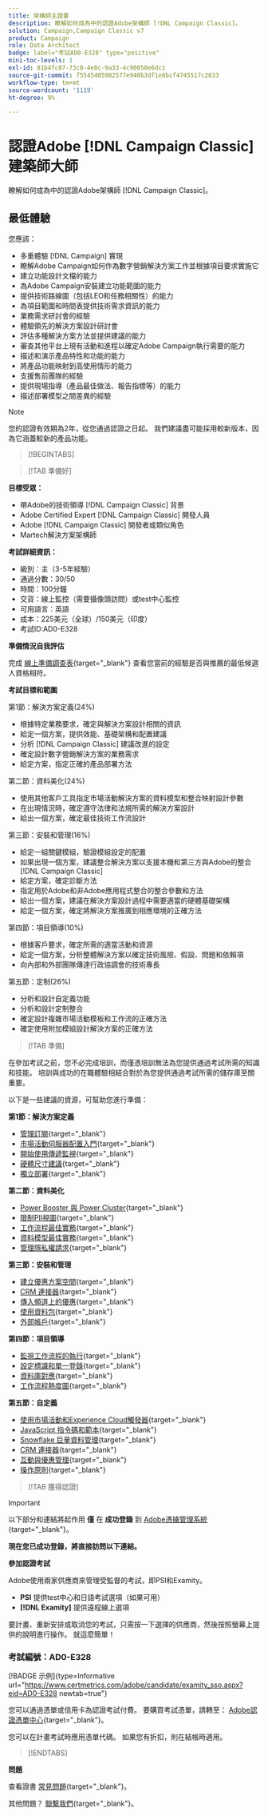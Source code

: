 ```yaml
---
title: 架構師主證書
description: 瞭解如何成為中的認證Adobe架構師 [!DNL Campaign Classic]。
solution: Campaign,Campaign Classic v7
product: Campaign
role: Data Architect
badge: label="考試AD0-E328" type="positive"
mini-toc-levels: 1
exl-id: 81b4fc87-73c8-4e8c-9a33-4c90050e6dc1
source-git-commit: f5545405982577e940b3df1e8bcf4745517c2633
workflow-type: tm+mt
source-wordcount: '1119'
ht-degree: 9%

---
```


# 認證Adobe [!DNL Campaign Classic] 建築師大師

瞭解如何成為中的認證Adobe架構師 [!DNL Campaign Classic]。

## 最低體驗

您應該：

* 多重體驗 [!DNL Campaign] 實現
* 瞭解Adobe Campaign如何作為數字營銷解決方案工作並根據項目要求實施它
* 建立功能設計文檔的能力
* 為Adobe Campaign安裝建立功能範圍的能力
* 提供技術路線圖（包括LEO和任務相關性）的能力
* 為項目範圍和時間表提供技術需求資訊的能力
* 業務需求研討會的經驗
* 體驗領先的解決方案設計研討會
* 評估多種解決方案方法並提供建議的能力
* 審查其他平台上現有活動和進程以確定Adobe Campaign執行需要的能力
* 描述和演示產品特性和功能的能力
* 將產品功能映射到高使用情形的能力
* 支援售前團隊的經驗
* 提供現場指導（產品最佳做法、報告指標等）的能力
* 描述部署模型之間差異的經驗

>[!NOTE]
>
>您的認證有效期為2年，從您通過認證之日起。 我們建議盡可能採用較新版本，因為它涵蓋較新的產品功能。

>[!BEGINTABS]

>[!TAB 準備好]

**目標受眾：**

* 帶Adobe的技術領導 [!DNL Campaign Classic] 背景
* Adobe Certified Expert [!DNL Campaign Classic] 開發人員
* Adobe [!DNL Campaign Classic] 開發者或類似角色
* Martech解決方案架構師

**考試詳細資訊：**

* 級別：主（3-5年經驗）
* 通過分數：30/50
* 時間：100分鐘
* 交貨：線上監控（需要攝像頭訪問）或test中心監控
* 可用語言：英語
* 成本：225美元（全球）/150美元（印度）
* 考試ID:AD0-E328

**準備情況自我評估**

完成 [線上準備調查表](https://scorpion.caveon.com/launchpad/ad-q-e318-readiness-questionnaire-for-adobe-campaign-classic-architect-master-exam/ad-q-e318-readiness-questionnaire-for-adobe-campaign-classic-architect-master-exam){target="_blank"} 查看您當前的經驗是否與推薦的最低候選人資格相符。

**考試目標和範圍**

第1節：解決方案定義(24%)

* 根據特定業務要求，確定與解決方案設計相關的資訊
* 給定一個方案，提供效能、基礎架構和配置建議
* 分析 [!DNL Campaign Classic] 建議改進的設定
* 確定設計數字營銷解決方案的業務需求
* 給定方案，指定正確的產品部署方法

第二節：資料美化(24%)

* 使用其他客戶工具指定市場活動解決方案的資料模型和整合映射設計參數
* 在出現情況時，確定遵守法律和法規所需的解決方案設計
* 給出一個方案，確定最佳技術工作流設計

第三節：安裝和管理(16%)

* 給定一組關鍵模組，驗證模組設定的配置
* 如果出現一個方案，建議整合解決方案以支援本機和第三方與Adobe的整合 [!DNL Campaign Classic]
* 給定方案，確定診斷方法
* 指定用於Adobe和非Adobe應用程式整合的整合參數和方法
* 給出一個方案，建議在解決方案設計過程中需要適當的硬體基礎架構
* 給定一個方案，確定將解決方案推廣到相應環境的正確方法

第四節：項目領導(10%)

* 根據客戶要求，確定所需的適當活動和資源
* 給定一個方案，分析整體解決方案以確定技術風險、假設、問題和依賴項
* 向內部和外部團隊傳達行政協調會的技術專長

第五節：定制(26%)

* 分析和設計自定義功能
* 分析和設計定制整合
* 確定設計複雜市場活動模板和工作流的正確方法
* 確定使用附加模組設計解決方案的正確方法

>[!TAB 準備]

在參加考試之前，您不必完成培訓，而僅憑培訓無法為您提供通過考試所需的知識和技能。 培訓與成功的在職體驗相結合對於為您提供通過考試所需的儲存庫至關重要。

以下是一些建議的資源，可幫助您進行準備：

**第1節：解決方案定義**

* [管理訂閱](https://experienceleague.adobe.com/docs/campaign-classic/using/sending-messages/subscriptions-and-referrals/managing-subscriptions.html?lang=en){target="_blank"}
* [市場活動伺服器配置入門](https://experienceleague.adobe.com/docs/campaign-classic/using/installing-campaign-classic/additional-configurations/configuring-campaign-server.html?lang=en){target="_blank"}
* [開始使用傳遞監視](https://experienceleague.adobe.com/docs/campaign-classic/using/sending-messages/monitoring-deliveries/about-delivery-monitoring.html?lang=en){target="_blank"}
* [硬體尺寸建議](https://experienceleague.adobe.com/docs/campaign-classic/using/technotes/hardware-sizing.html?lang=en){target="_blank"}
* [獨立部署](https://experienceleague.adobe.com/docs/campaign-classic/using/installing-campaign-classic/deployment-types-/standalone-deployment.html?lang=en){target="_blank"}

**第二節：資料美化**

* [Power Booster 與 Power Cluster](https://experienceleague.adobe.com/docs/campaign-classic/using/installing-campaign-classic/deployment-types-/power-booster-and-power-cluster.html?lang=en){target="_blank"}
* [限制PII視圖](https://experienceleague.adobe.com/docs/campaign-classic/using/configuring-campaign-classic/editing-schemas/restricting-pii-view.html?lang=en){target="_blank"}
* [工作流程最佳實務](https://experienceleague.adobe.com/docs/campaign-classic/using/automating-with-workflows/introduction/workflow-best-practices.html?lang=zh-Hant){target="_blank"}
* [資料模型最佳實務](https://experienceleague.adobe.com/docs/campaign-classic/using/configuring-campaign-classic/data-model/data-model-best-practices.html?lang=zh-Hant){target="_blank"}
* [管理隱私權請求](https://experienceleague.adobe.com/docs/campaign-classic/using/getting-started/privacy/privacy-requests/privacy-requests.html){target="_blank"}

**第三節：安裝和管理**

* [建立優惠方案空間](https://experienceleague.adobe.com/docs/campaign-classic/using/managing-offers/managing-environments/creating-offer-spaces.html?lang=en){target="_blank"}
* [CRM 連接器](https://experienceleague.adobe.com/docs/campaign-classic/using/getting-started/connectors/crm-connectors/crm-connectors.html?lang=en){target="_blank"}
* [傳入頻道上的優惠](https://experienceleague.adobe.com/docs/campaign-classic/using/managing-offers/case-study/offers-on-an-inbound-channel.html?lang=en){target="_blank"}
* [使用資料包](https://experienceleague.adobe.com/docs/campaign-classic/using/getting-started/administration-basics/working-with-data-packages.html?lang=en){target="_blank"}
* [外部帳戶](https://experienceleague.adobe.com/docs/campaign-classic/using/installing-campaign-classic/accessing-external-database/external-accounts.html?lang=en){target="_blank"}

**第四節：項目領導**

* [監視工作流程的執行](https://experienceleague.adobe.com/docs/campaign-classic/using/automating-with-workflows/monitoring-workflows/monitoring-workflow-execution.html?lang=zh-Hant){target="_blank"}
* [設定標識和單一登錄](https://helpx.adobe.com/uk/enterprise/using/set-up-identity.html){target="_blank"}
* [資料庫對應](https://experienceleague.adobe.com/docs/campaign-classic/using/configuring-campaign-classic/schema-reference/database-mapping.html?lang=en){target="_blank"}
* [工作流程熱度圖](https://experienceleague.adobe.com/docs/campaign-classic/using/automating-with-workflows/monitoring-workflows/heatmap.html?lang=en){target="_blank"}

**第五節：自定義**

* [使用市場活動和Experience Cloud觸發器](https://experienceleague.adobe.com/docs/campaign-classic/using/integrating-with-adobe-experience-cloud/experience-triggers/about-triggers.html?lang=en){target="_blank"}
* [JavaScript 指令碼和範本](https://experienceleague.adobe.com/docs/campaign-classic/using/automating-with-workflows/advanced-management/javascript-scripts-and-templates.html?lang=en){target="_blank"}
* [Snowflake 巨量資料管理](https://experienceleague.adobe.com/docs/campaign-classic-learn/tutorials/administrating/fda/big-data-segmentation-on-snowflake.html?lang=en){target="_blank"}
* [CRM 連接器](https://experienceleague.adobe.com/docs/campaign-classic/using/getting-started/connectors/crm-connectors/crm-connectors.html?lang=en){target="_blank"}
* [互動與優惠管理](https://experienceleague.adobe.com/docs/campaign-classic/using/managing-offers/interaction-overview/interaction-and-offer-management.html?lang=en){target="_blank"}
* [操作原則](https://experienceleague.adobe.com/docs/campaign-classic/using/monitoring-campaign-classic/production-procedures/operating-principle.html?lang=en){target="_blank"}

>[!TAB 獲得認證]

>[!IMPORTANT]
>
>以下部分和連結將起作用 **僅**  在 **成功登錄** 到 [Adobe憑據管理系統](http://www.certmetrics.com/adobe){target="_blank"}。

**現在您已成功登錄，將直接訪問以下連結。**

**參加認證考試**

Adobe使用兩家供應商來管理受監督的考試，即PSI和Examity。

* **PSI** 提供test中心和日語考試選項（如果可用）
* **[!DNL Examity]** 提供遠程線上選項

要計畫、重新安排或取消您的考試，只需按一下選擇的供應商，然後按照螢幕上提供的說明進行操作。 就這麼簡單！

### 考試編號：AD0-E328

[!BADGE 示例]{type=Informative url="https://www.certmetrics.com/adobe/candidate/examity_sso.aspx?eid=AD0-E328 newtab=true"}

您可以通過憑單或信用卡為認證考試付費。 要購買考試憑單，請轉至： [Adobe認證憑單中心](https://market.xvoucher.com/adobe/global){target="_blank"}。

您可以在計畫考試時應用憑單代碼。 如果您有折扣，則在結帳時適用。

>[!ENDTABS]

**問題**

查看證書 [常見問題](https://experienceleague.adobe.com/docs/certification/certification/faq.html?lang=en){target="_blank"}。

其他問題？ [聯繫我們](mailto:certif@adobe.com){target="_blank"}。
